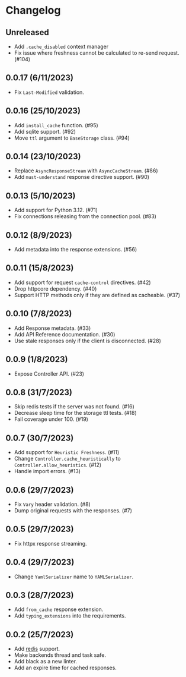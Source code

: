 # Changelog

## Unreleased

- Add `.cache_disabled` context manager 
- Fix issue where freshness cannot be calculated to re-send request. (#104)

## 0.0.17 (6/11/2023) 

- Fix `Last-Modified` validation.

## 0.0.16 (25/10/2023) 

- Add `install_cache` function. (#95)
- Add sqlite support. (#92)
- Move `ttl` argument to `BaseStorage` class. (#94)

## 0.0.14 (23/10/2023)

- Replace `AsyncResponseStream` with `AsyncCacheStream`. (#86)
- Add `must-understand` response directive support. (#90)

## 0.0.13 (5/10/2023)

- Add support for Python 3.12. (#71)
- Fix connections releasing from the connection pool. (#83)

## 0.0.12 (8/9/2023)

- Add metadata into the response extensions. (#56)

## 0.0.11 (15/8/2023) 

- Add support for request `cache-control` directives. (#42)
- Drop httpcore dependency. (#40)
- Support HTTP methods only if they are defined as cacheable. (#37)

## 0.0.10 (7/8/2023) 

- Add Response metadata. (#33)
- Add API Reference documentation. (#30)
- Use stale responses only if the client is disconnected. (#28)

## 0.0.9 (1/8/2023) 

- Expose Controller API. (#23)

## 0.0.8 (31/7/2023)

- Skip redis tests if the server was not found. (#16)
- Decrease sleep time for the storage ttl tests. (#18)
- Fail coverage under 100. (#19)

## 0.0.7 (30/7/2023)

- Add support for `Heuristic Freshness`. (#11)
- Change `Controller.cache_heuristically` to `Controller.allow_heuristics`. (#12)
- Handle import errors. (#13)

## 0.0.6 (29/7/2023)

- Fix `Vary` header validation. (#8)
- Dump original requests with the responses. (#7) 

## 0.0.5 (29/7/2023)

- Fix httpx response streaming.

## 0.0.4 (29/7/2023)

- Change `YamlSerializer` name to `YAMLSerializer`.

## 0.0.3 (28/7/2023)

- Add `from_cache` response extension.
- Add `typing_extensions` into the requirements.

## 0.0.2 (25/7/2023)

- Add [redis](https://redis.io/) support.
- Make backends thread and task safe.
- Add black as a new linter.
- Add an expire time for cached responses.
